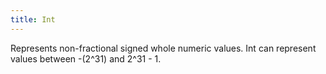 ```yaml
---
title: Int
---
```


Represents non-fractional signed whole numeric values. Int can represent values between -(2^31) and 2^31 - 1.

